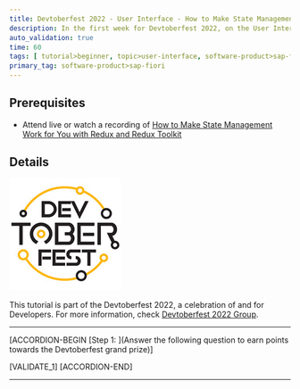```yaml
---
title: Devtoberfest 2022 - User Interface - How to Make State Management Work for You with Redux and Redux Toolkit
description: In the first week for Devtoberfest 2022, on the User Interface day you watched a session about *How to Make State Management Work for You with Redux and Redux Toolkit*. Here we test if you have listened carefully, so go ahead and answer the question to earn extra points towards the grand prize.
auto_validation: true
time: 60
tags: [ tutorial>beginner, topic>user-interface, software-product>sap-fiori]
primary_tag: software-product>sap-fiori
---
```


## Prerequisites

 - Attend live or watch a recording of [How to Make State Management Work for You with Redux and Redux Toolkit](https://groups.community.sap.com/t5/devtoberfest/how-to-make-state-management-work-for-you-with-redux-and-redux/ec-p/9453#M56)

## Details

![Devtoberfest](Devtoberfest.jpg)

This tutorial is part of the Devtoberfest 2022, a celebration of and for Developers. For more information, check [Devtoberfest 2022 Group](https://groups.community.sap.com/t5/devtoberfest/gh-p/Devtoberfest).

---

[ACCORDION-BEGIN [Step 1: ](Answer the following question to earn points towards the Devtoberfest grand prize)]

[VALIDATE_1]
[ACCORDION-END]

---
